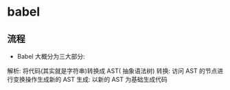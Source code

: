 # babel

## 流程
* Babel 大概分为三大部分:

解析: 将代码(其实就是字符串)转换成 AST( 抽象语法树)
转换: 访问 AST 的节点进行变换操作生成新的 AST
生成: 以新的 AST 为基础生成代码
